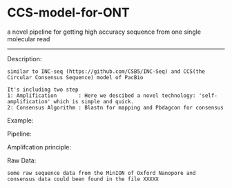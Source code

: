 # CCS-model-for-ONT
a novel pipeline for getting high accuracy sequence from one single molecular read
__________________________________________________________________________________________________________________________________________
Description:

    similar to INC-seq (https://github.com/CSB5/INC-Seq) and CCS(the Circular Consensus Sequence) model of PacBio

    It's including two step 
    1: Amplification       : Here we descibed a novel technology: 'self-amplification' which is simple and quick.
    2: Consensus Algorithm : Blastn for mapping and Pbdagcon for consensus
 
Example:



Pipeline:



  
Amplifcation principle:


Raw Data:

    some raw sequence data from the MinION of Oxford Nanopore and consensus data could been found in the file XXXXX
  

